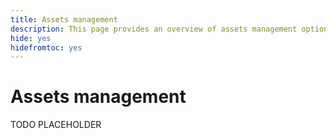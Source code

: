 ```yaml
---
title: Assets management
description: This page provides an overview of assets management options supported by Adobe Commerce as a Cloud Service.
hide: yes
hidefromtoc: yes
---
```


# Assets management

TODO PLACEHOLDER
